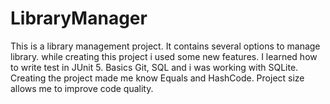 # LibraryManager
This is a library management project.
It contains several options to manage library.
while creating this project i used some new features.
I learned how to write test in JUnit 5.
Basics Git, SQL and i was working with SQLite.
Creating the project made me know Equals and HashCode.
Project size allows me to improve code quality.
